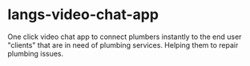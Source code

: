 # langs-video-chat-app
One click video chat app to connect plumbers instantly to the end user "clients" that are in need of plumbing services. Helping them to repair plumbing issues.
